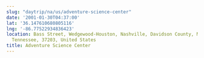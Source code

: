 ```yaml
---
slug: "daytrip/na/us/adventure-science-center"
date: '2001-01-30T04:37:00'
lat: '36.147610680805116'
lng: '-86.77522934836423'
location: Bass Street, Wedgewood-Houston, Nashville, Davidson County, Middle Tennessee,
  Tennessee, 37203, United States
title: Adventure Science Center
---
```



